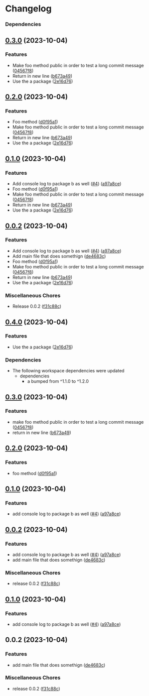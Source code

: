# Changelog

### Dependencies

## [0.3.0](https://github.com/silvester-pari/release-please-monorepo-test/compare/b-v0.2.0...b-v0.3.0) (2023-10-04)

### Features

- Make foo method public in order to test a long commit message ([04567f8](https://github.com/silvester-pari/release-please-monorepo-test/commit/04567f81e61359c71e5271cb525fb65c8b858218))
- Return in new line ([b673a49](https://github.com/silvester-pari/release-please-monorepo-test/commit/b673a497be5b19c2952f906b75fea93c960dd088))
- Use the a package ([2e16d76](https://github.com/silvester-pari/release-please-monorepo-test/commit/2e16d76ae9dd7636560e888ba6d697b2e9ccc8bb))

## [0.2.0](https://github.com/silvester-pari/release-please-monorepo-test/compare/b-v0.1.0...b-v0.2.0) (2023-10-04)

### Features

- Foo method ([d0f95a1](https://github.com/silvester-pari/release-please-monorepo-test/commit/d0f95a180c3264381d0bf2bae9ad281ffd0e20b2))
- Make foo method public in order to test a long commit message ([04567f8](https://github.com/silvester-pari/release-please-monorepo-test/commit/04567f81e61359c71e5271cb525fb65c8b858218))
- Return in new line ([b673a49](https://github.com/silvester-pari/release-please-monorepo-test/commit/b673a497be5b19c2952f906b75fea93c960dd088))
- Use the a package ([2e16d76](https://github.com/silvester-pari/release-please-monorepo-test/commit/2e16d76ae9dd7636560e888ba6d697b2e9ccc8bb))

## [0.1.0](https://github.com/silvester-pari/release-please-monorepo-test/compare/b-v0.0.2...b-v0.1.0) (2023-10-04)

### Features

- Add console log to package b as well ([#4](https://github.com/silvester-pari/release-please-monorepo-test/issues/4)) ([a97a8ce](https://github.com/silvester-pari/release-please-monorepo-test/commit/a97a8ced4b331f9b5ab02d0eb2d600350bef2ca3))
- Foo method ([d0f95a1](https://github.com/silvester-pari/release-please-monorepo-test/commit/d0f95a180c3264381d0bf2bae9ad281ffd0e20b2))
- Make foo method public in order to test a long commit message ([04567f8](https://github.com/silvester-pari/release-please-monorepo-test/commit/04567f81e61359c71e5271cb525fb65c8b858218))
- Return in new line ([b673a49](https://github.com/silvester-pari/release-please-monorepo-test/commit/b673a497be5b19c2952f906b75fea93c960dd088))
- Use the a package ([2e16d76](https://github.com/silvester-pari/release-please-monorepo-test/commit/2e16d76ae9dd7636560e888ba6d697b2e9ccc8bb))

## [0.0.2](https://github.com/silvester-pari/release-please-monorepo-test/compare/b-v0.4.1...b-v0.0.2) (2023-10-04)

### Features

- Add console log to package b as well ([#4](https://github.com/silvester-pari/release-please-monorepo-test/issues/4)) ([a97a8ce](https://github.com/silvester-pari/release-please-monorepo-test/commit/a97a8ced4b331f9b5ab02d0eb2d600350bef2ca3))
- Add main file that does somethign ([de4683c](https://github.com/silvester-pari/release-please-monorepo-test/commit/de4683c4a2f3f1e421e33516ef39dead571bab97))
- Foo method ([d0f95a1](https://github.com/silvester-pari/release-please-monorepo-test/commit/d0f95a180c3264381d0bf2bae9ad281ffd0e20b2))
- Make foo method public in order to test a long commit message ([04567f8](https://github.com/silvester-pari/release-please-monorepo-test/commit/04567f81e61359c71e5271cb525fb65c8b858218))
- Return in new line ([b673a49](https://github.com/silvester-pari/release-please-monorepo-test/commit/b673a497be5b19c2952f906b75fea93c960dd088))
- Use the a package ([2e16d76](https://github.com/silvester-pari/release-please-monorepo-test/commit/2e16d76ae9dd7636560e888ba6d697b2e9ccc8bb))

### Miscellaneous Chores

- Release 0.0.2 ([f31c88c](https://github.com/silvester-pari/release-please-monorepo-test/commit/f31c88cd3fd7684a68680a557ce06ec68234f08d))

## [0.4.0](https://github.com/silvester-pari/release-please-monorepo-test/compare/b-v0.3.0...b-v0.4.0) (2023-10-04)

### Features

- Use the a package ([2e16d76](https://github.com/silvester-pari/release-please-monorepo-test/commit/2e16d76ae9dd7636560e888ba6d697b2e9ccc8bb))

### Dependencies

- The following workspace dependencies were updated
  - dependencies
    - a bumped from ^1.1.0 to ^1.2.0

## [0.3.0](https://github.com/silvester-pari/release-please-monorepo-test/compare/b-v0.2.0...b-v0.3.0) (2023-10-04)

### Features

- make foo method public in order to test a long commit message ([04567f8](https://github.com/silvester-pari/release-please-monorepo-test/commit/04567f81e61359c71e5271cb525fb65c8b858218))
- return in new line ([b673a49](https://github.com/silvester-pari/release-please-monorepo-test/commit/b673a497be5b19c2952f906b75fea93c960dd088))

## [0.2.0](https://github.com/silvester-pari/release-please-monorepo-test/compare/b-v0.1.0...b-v0.2.0) (2023-10-04)

### Features

- foo method ([d0f95a1](https://github.com/silvester-pari/release-please-monorepo-test/commit/d0f95a180c3264381d0bf2bae9ad281ffd0e20b2))

## [0.1.0](https://github.com/silvester-pari/release-please-monorepo-test/compare/b-v0.0.2...b-v0.1.0) (2023-10-04)

### Features

- add console log to package b as well ([#4](https://github.com/silvester-pari/release-please-monorepo-test/issues/4)) ([a97a8ce](https://github.com/silvester-pari/release-please-monorepo-test/commit/a97a8ced4b331f9b5ab02d0eb2d600350bef2ca3))

## [0.0.2](https://github.com/silvester-pari/release-please-monorepo-test/compare/b-v0.1.0...b-v0.0.2) (2023-10-04)

### Features

- add console log to package b as well ([#4](https://github.com/silvester-pari/release-please-monorepo-test/issues/4)) ([a97a8ce](https://github.com/silvester-pari/release-please-monorepo-test/commit/a97a8ced4b331f9b5ab02d0eb2d600350bef2ca3))
- add main file that does somethign ([de4683c](https://github.com/silvester-pari/release-please-monorepo-test/commit/de4683c4a2f3f1e421e33516ef39dead571bab97))

### Miscellaneous Chores

- release 0.0.2 ([f31c88c](https://github.com/silvester-pari/release-please-monorepo-test/commit/f31c88cd3fd7684a68680a557ce06ec68234f08d))

## [0.1.0](https://github.com/silvester-pari/release-please-monorepo-test/compare/b-v0.0.2...b-v0.1.0) (2023-10-04)

### Features

- add console log to package b as well ([#4](https://github.com/silvester-pari/release-please-monorepo-test/issues/4)) ([a97a8ce](https://github.com/silvester-pari/release-please-monorepo-test/commit/a97a8ced4b331f9b5ab02d0eb2d600350bef2ca3))

## 0.0.2 (2023-10-04)

### Features

- add main file that does somethign ([de4683c](https://github.com/silvester-pari/release-please-monorepo-test/commit/de4683c4a2f3f1e421e33516ef39dead571bab97))

### Miscellaneous Chores

- release 0.0.2 ([f31c88c](https://github.com/silvester-pari/release-please-monorepo-test/commit/f31c88cd3fd7684a68680a557ce06ec68234f08d))
